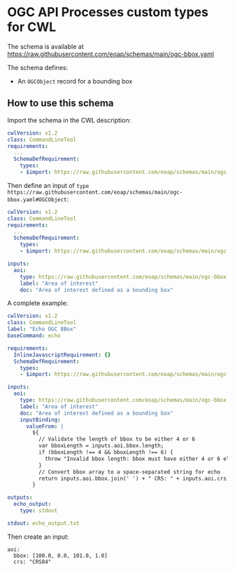 # OGC API Processes custom types for CWL

The schema is available at https://raw.githubusercontent.com/eoap/schemas/main/ogc-bbox.yaml

The schema defines: 

- An `OGCObject` record for a bounding box

## How to use this schema

Import the schema in the CWL description:

```yaml
cwlVersion: v1.2
class: CommandLineTool
requirements:
  ...
  SchemaDefRequirement:
    types:
    - $import: https://raw.githubusercontent.com/eoap/schemas/main/ogc-bbox.yaml
```

Then define an input of `type` `https://raw.githubusercontent.com/eoap/schemas/main/ogc-bbox.yaml#OGCObject`:

```yaml
cwlVersion: v1.2
class: CommandLineTool
requirements:
  ...
  SchemaDefRequirement:
    types:
    - $import: https://raw.githubusercontent.com/eoap/schemas/main/ogc-bbox.yaml

inputs:
  aoi:
    type: https://raw.githubusercontent.com/eoap/schemas/main/ogc-bbox.yaml#OGCObject
    label: "Area of interest"
    doc: "Area of interest defined as a bounding box"
```

A complete example:

```yaml
cwlVersion: v1.2
class: CommandLineTool
label: "Echo OGC BBox"
baseCommand: echo

requirements:
  InlineJavascriptRequirement: {}
  SchemaDefRequirement:
    types:
    - $import: https://raw.githubusercontent.com/eoap/schemas/main/ogc-bbox.yaml

inputs:
  aoi:
    type: https://raw.githubusercontent.com/eoap/schemas/main/ogc-bbox.yaml#OGCObject
    label: "Area of interest"
    doc: "Area of interest defined as a bounding box"
    inputBinding:
      valueFrom: |
        ${
          // Validate the length of bbox to be either 4 or 6
          var bboxLength = inputs.aoi.bbox.length;
          if (bboxLength !== 4 && bboxLength !== 6) {
            throw "Invalid bbox length: bbox must have either 4 or 6 elements.";
          }
          // Convert bbox array to a space-separated string for echo
          return inputs.aoi.bbox.join(' ') + " CRS: " + inputs.aoi.crs;
        }

outputs:
  echo_output:
    type: stdout

stdout: echo_output.txt
```

Then create an input: 

```
aoi:
  bbox: [100.0, 0.0, 101.0, 1.0]
  crs: "CRS84"
```